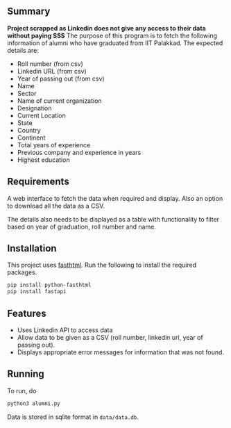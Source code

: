 ## Summary ##

**Project scrapped as Linkedin does not give any access to their data without paying $$$**
The purpose of this program is to fetch the following
information of alumni who have graduated from IIT Palakkad. The expected
details are:

- Roll number (from csv)
- Linkedin URL (from csv)
- Year of passing out (from csv)
- Name
- Sector
- Name of current organization
- Designation
- Current Location
- State
- Country
- Continent
- Total years of experience
- Previous company and experience in years
- Highest education


## Requirements ##
A web interface to fetch the data when required and display. Also an option to download all the data as a CSV.

The details also needs to be displayed as a table with functionality to filter
based on year of graduation, roll number and name.

## Installation ##
This project uses [fasthtml](https://fastht.ml/). Run the following to install the required packages.

``` bash
pip install python-fasthtml
pip install fastapi
```

## Features ##
- Uses Linkedin API to access data
- Allow data to be given as a CSV (roll number, linkedin url, year of passing out).
- Displays appropriate error messages for information that was not found.

## Running ## 
To run, do

``` bash
python3 alumni.py
```
Data is stored in sqlite format in `data/data.db`.
